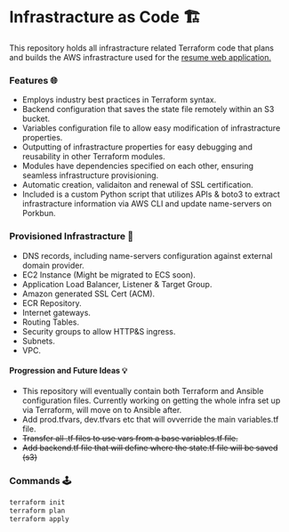 # Infrastracture as Code 🏗️

This repository holds all infrastracture related Terraform code that plans and builds the AWS infrastracture used for the <a href="https://github.com/assafdori/resume-app" target="_blank">resume web application.</a>

### Features 🌐
- Employs industry best practices in Terraform syntax.
- Backend configuration that saves the state file remotely within an S3 bucket.
- Variables configuration file to allow easy modification of infrastracture properties.
- Outputting of infrastracture properties for easy debugging and reusability in other Terraform modules.
- Modules have dependencies specified on each other, ensuring seamless infrastructure provisioning.
- Automatic creation, validaiton and renewal of SSL certification.
- Included is a custom Python script that utilizes APIs & boto3 to extract infrastracture information via AWS CLI and update name-servers on Porkbun.

### Provisioned Infrastracture 🏰
- DNS records, including name-servers configuration against external domain provider.
- EC2 Instance (Might be migrated to ECS soon).
- Application Load Balancer, Listener & Target Group.
- Amazon generated SSL Cert (ACM).
- ECR Repository.
- Internet gateways.
- Routing Tables.
- Security groups to allow HTTP&S ingress.
- Subnets.
- VPC.

#### Progression and Future Ideas 💡

 - This repository will eventually contain both Terraform and Ansible configuration files. Currently working on getting the whole infra set up via Terraform, will move on to Ansible after.
 - Add prod.tfvars, dev.tfvars etc that will ovverride the main variables.tf file.
 - ~~Transfer all .tf files to use vars from a base variables.tf file.~~
 - ~~Add backend.tf file that will define where the state.tf file will be saved (s3)~~

### Commands 🕹️

```zsh
terraform init
terraform plan
terraform apply
```